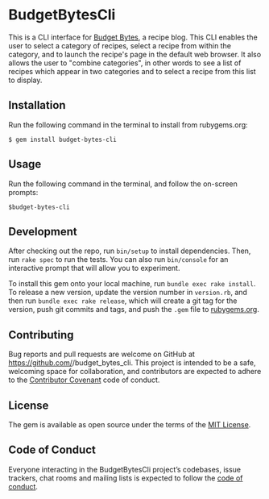 # BudgetBytesCli

This is a CLI interface for [Budget Bytes](https://www.budgetbytes.com), a recipe blog.  This CLI enables the user to select a category of recipes, select a recipe from within the category, and to launch the recipe's page in the default web browser.  It also allows the user to "combine categories", in other words to see a list of recipes which appear in two categories and to select a recipe from this list to display.

## Installation

Run the following command in the terminal to install from rubygems.org:

    $ gem install budget-bytes-cli

## Usage

Run the following command in the terminal, and follow the on-screen prompts:
    
    $budget-bytes-cli

## Development

After checking out the repo, run `bin/setup` to install dependencies. Then, run `rake spec` to run the tests. You can also run `bin/console` for an interactive prompt that will allow you to experiment.

To install this gem onto your local machine, run `bundle exec rake install`. To release a new version, update the version number in `version.rb`, and then run `bundle exec rake release`, which will create a git tag for the version, push git commits and tags, and push the `.gem` file to [rubygems.org](https://rubygems.org).

## Contributing

Bug reports and pull requests are welcome on GitHub at https://github.com/<github username>/budget_bytes_cli. This project is intended to be a safe, welcoming space for collaboration, and contributors are expected to adhere to the [Contributor Covenant](http://contributor-covenant.org) code of conduct.

## License

The gem is available as open source under the terms of the [MIT License](http://opensource.org/licenses/MIT).

## Code of Conduct

Everyone interacting in the BudgetBytesCli project’s codebases, issue trackers, chat rooms and mailing lists is expected to follow the [code of conduct](https://github.com/Larry-42/budget-bytes-cli/CODE_OF_CONDUCT.md).
